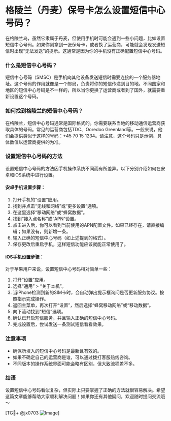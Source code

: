 # 格陵兰（丹麦）保号卡怎么设置短信中心号码？

在格陵兰岛，虽然它隶属于丹麦，但使用手机时可能会遇到一些小问题，比如设置短信中心号码。如果你刚拿到一张保号卡，或者换了运营商，可能就会发现发送短信时出现“无法发送”的提示。这通常是因为你的手机没有正确配置短信中心号码。

### 什么是短信中心号码？
短信中心号码（SMSC）是手机向其他设备发送短信时需要连接的一个服务器地址。这个号码的作用就像是一个邮局，负责将你的短信传递到目的地。不同国家和地区的短信中心号码是不一样的，所以当你更换了运营商或者到了国外，就需要重新设置这个号码。

### 如何找到格陵兰的短信中心号码？
在格陵兰，短信中心号码通常是国际格式的。你需要联系当地的移动通信运营商获取具体的号码。常见的运营商包括TDC、Ooredoo Greenland等。一般来说，他们会提供类似于这样的号码：+45 70 15 1234。请注意，这个号码只是示例，具体数值以运营商提供的为准。

### 设置短信中心号码的方法
设置短信中心号码的方法因手机操作系统不同而有所差异。以下分别介绍如何在安卓和iOS系统中进行设置。

#### 安卓手机设置步骤：
1. 打开手机的“设置”应用。
2. 找到并点击“无线和网络”或“更多设置”选项。
3. 在这里选择“移动网络”或“蜂窝数据”。
4. 找到“接入点名称”或“APN”设置。
5. 点击进入后，你可以看到当前使用的APN配置文件。如果已经存在，请直接编辑；如果没有，则新增一条。
6. 输入正确的短信中心号码（如上述提到的格式）。
7. 保存更改后重启手机，这样短信功能应该就能正常使用了。

#### iOS手机设置步骤：
对于苹果用户来说，设置短信中心号码相对简单一些：
1. 打开“设置”应用。
2. 选择“通用” > “关于本机”。
3. 当iPhone检测到新的SIM卡时，会自动弹出提示框询问是否更新服务协议。按照指示完成操作。
4. 返回主菜单，再次打开“设置”，然后选择“蜂窝移动网络”或“移动数据”。
5. 向下滚动找到“短信”选项。
6. 确认已开启短信服务，并且输入正确的短信中心号码。
7. 完成设置后，尝试发送一条测试短信看看效果。

### 注意事项
- 确保所填入的短信中心号码是最新且有效的。
- 如果不确定自己的运营商是谁，可以通过拨打客服热线咨询。
- 不同版本的操作系统界面可能会略有区别，但大致流程差不多。

### 结语
设置短信中心号码看似复杂，但实际上只要掌握了正确的方法就很容易解决。希望这篇文章能够帮助大家顺利解决问题！如果你还有其他疑问，欢迎随时提问交流哦～

[TG💪+ @jx0703 ![Image](https://github.com/user-attachments/assets/dbca1d08-cadb-493c-b0ec-ad6f7a83f270)]